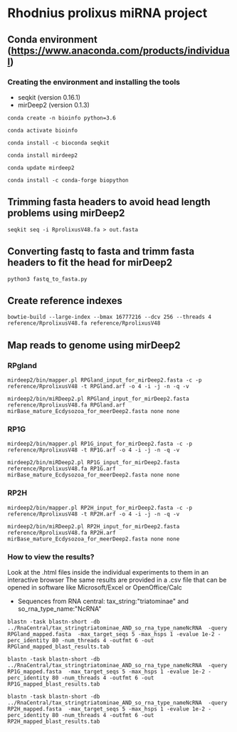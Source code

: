 # Rhodnius prolixus miRNA project

## Conda environment (https://www.anaconda.com/products/individual)

### Creating the environment and installing the tools

* seqkit (version 0.16.1)
* mirDeep2 (version 0.1.3)

`conda create -n bioinfo python=3.6`

`conda activate bioinfo`

`conda install -c bioconda seqkit`

`conda install mirdeep2`

`conda update mirdeep2`

`conda install -c conda-forge biopython`


## Trimming fasta headers to avoid head length problems using mirDeep2
`seqkit seq -i RprolixusV48.fa > out.fasta`

## Converting fastq to fasta and trimm fasta headers to fit the head for mirDeep2
`python3 fastq_to_fasta.py`

## Create reference indexes
`bowtie-build --large-index --bmax 16777216 --dcv 256 --threads 4 reference/RprolixusV48.fa reference/RprolixusV48`

## Map reads to genome using mirDeep2 

### RPgland

`mirdeep2/bin/mapper.pl RPGland_input_for_mirDeep2.fasta -c -p reference/RprolixusV48 -t RPGland.arf -o 4 -i -j -n -q -v`

`mirdeep2/bin/miRDeep2.pl RPGland_input_for_mirDeep2.fasta reference/RprolixusV48.fa RPGland.arf mirBase_mature_Ecdysozoa_for_meerDeep2.fasta none none`

### RP1G
`mirdeep2/bin/mapper.pl RP1G_input_for_mirDeep2.fasta -c -p reference/RprolixusV48 -t RP1G.arf -o 4 -i -j -n -q -v`

`mirdeep2/bin/miRDeep2.pl RP1G_input_for_mirDeep2.fasta reference/RprolixusV48.fa RP1G.arf mirBase_mature_Ecdysozoa_for_meerDeep2.fasta none none`

### RP2H

`mirdeep2/bin/mapper.pl RP2H_input_for_mirDeep2.fasta -c -p reference/RprolixusV48 -t RP2H.arf -o 4 -i -j -n -q -v`

`mirdeep2/bin/miRDeep2.pl RP2H_input_for_mirDeep2.fasta reference/RprolixusV48.fa RP2H.arf mirBase_mature_Ecdysozoa_for_meerDeep2.fasta none none`


### How to view the results?

Look at the .html files inside the individual experiments to them in an interactive browser
The same results are provided in a .csv file that can be opened in software like Microsoft/Excel or OpenOffice/Calc

* Sequences from RNA central: tax_string:"triatominae" and so_rna_type_name:"NcRNA"

`blastn -task blastn-short -db ../RnaCentral/tax_stringtriatominae_AND_so_rna_type_nameNcRNA  -query RPGland_mapped.fasta  -max_target_seqs 5 -max_hsps 1 -evalue 1e-2 -perc_identity 80 -num_threads 4 -outfmt 6 -out RPGland_mapped_blast_results.tab`

`blastn -task blastn-short -db ../RnaCentral/tax_stringtriatominae_AND_so_rna_type_nameNcRNA  -query RP1G_mapped.fasta  -max_target_seqs 5 -max_hsps 1 -evalue 1e-2 -perc_identity 80 -num_threads 4 -outfmt 6 -out RP1G_mapped_blast_results.tab`

`blastn -task blastn-short -db ../RnaCentral/tax_stringtriatominae_AND_so_rna_type_nameNcRNA  -query RP2H_mapped.fasta  -max_target_seqs 5 -max_hsps 1 -evalue 1e-2 -perc_identity 80 -num_threads 4 -outfmt 6 -out RP2H_mapped_blast_results.tab`

